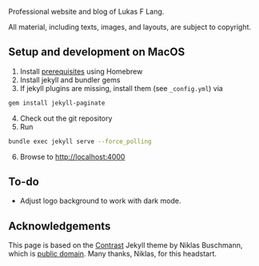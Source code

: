 Professional website and blog of Lukas F Lang.

All material, including texts, images, and layouts, are subject to copyright.

## Setup and development on MacOS

1. Install [prerequisites](https://jekyllrb.com/docs/installation/macos/) using Homebrew
2. Install jekyll and bundler gems
3. If jekyll plugins are missing, install them (see ```_config.yml```) via
```bash
gem install jekyll-paginate
```
4. Check out the git repository
5. Run
```bash
bundle exec jekyll serve --force_polling
```
6. Browse to [http://localhost:4000](http://localhost:4000)

## To-do

* Adjust logo background to work with dark mode.

## Acknowledgements

This page is based on the [Contrast](https://github.com/niklasbuschmann/contrast) Jekyll theme by Niklas Buschmann, which is [public domain](http://unlicense.org/).
Many thanks, Niklas, for this headstart.
